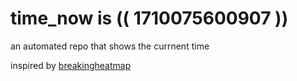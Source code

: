 # time_now is (( 1710075600907 ))

an automated repo that shows the currnent time

inspired by [breakingheatmap](https://github.com/breakingheatmap/breakingheatmap)
